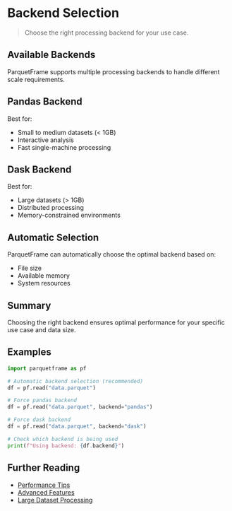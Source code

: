 # Backend Selection

> Choose the right processing backend for your use case.

## Available Backends

ParquetFrame supports multiple processing backends to handle different scale requirements.

## Pandas Backend

Best for:
- Small to medium datasets (< 1GB)
- Interactive analysis
- Fast single-machine processing

## Dask Backend

Best for:
- Large datasets (> 1GB)
- Distributed processing
- Memory-constrained environments

## Automatic Selection

ParquetFrame can automatically choose the optimal backend based on:
- File size
- Available memory
- System resources

## Summary

Choosing the right backend ensures optimal performance for your specific use case and data size.

## Examples

```python
import parquetframe as pf

# Automatic backend selection (recommended)
df = pf.read("data.parquet")

# Force pandas backend
df = pf.read("data.parquet", backend="pandas")

# Force dask backend
df = pf.read("data.parquet", backend="dask")

# Check which backend is being used
print(f"Using backend: {df.backend}")
```

## Further Reading

- [Performance Tips](performance.md)
- [Advanced Features](advanced.md)
- [Large Dataset Processing](tutorials/large-data.md)